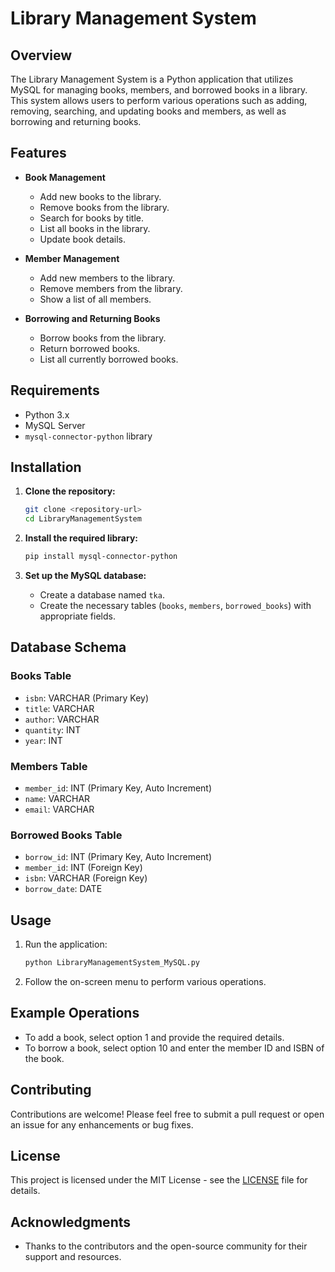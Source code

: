 # Library Management System

## Overview
The Library Management System is a Python application that utilizes MySQL for managing books, members, and borrowed books in a library. This system allows users to perform various operations such as adding, removing, searching, and updating books and members, as well as borrowing and returning books.

## Features
- **Book Management**
  - Add new books to the library.
  - Remove books from the library.
  - Search for books by title.
  - List all books in the library.
  - Update book details.

- **Member Management**
  - Add new members to the library.
  - Remove members from the library.
  - Show a list of all members.

- **Borrowing and Returning Books**
  - Borrow books from the library.
  - Return borrowed books.
  - List all currently borrowed books.

## Requirements
- Python 3.x
- MySQL Server
- `mysql-connector-python` library

## Installation
1. **Clone the repository:**
   ```bash
   git clone <repository-url>
   cd LibraryManagementSystem
   ```

2. **Install the required library:**
   ```bash
   pip install mysql-connector-python
   ```

3. **Set up the MySQL database:**
   - Create a database named `tka`.
   - Create the necessary tables (`books`, `members`, `borrowed_books`) with appropriate fields.

## Database Schema
### Books Table
- `isbn`: VARCHAR (Primary Key)
- `title`: VARCHAR
- `author`: VARCHAR
- `quantity`: INT
- `year`: INT

### Members Table
- `member_id`: INT (Primary Key, Auto Increment)
- `name`: VARCHAR
- `email`: VARCHAR

### Borrowed Books Table
- `borrow_id`: INT (Primary Key, Auto Increment)
- `member_id`: INT (Foreign Key)
- `isbn`: VARCHAR (Foreign Key)
- `borrow_date`: DATE

## Usage
1. Run the application:
   ```bash
   python LibraryManagementSystem_MySQL.py
   ```

2. Follow the on-screen menu to perform various operations.

## Example Operations
- To add a book, select option 1 and provide the required details.
- To borrow a book, select option 10 and enter the member ID and ISBN of the book.

## Contributing
Contributions are welcome! Please feel free to submit a pull request or open an issue for any enhancements or bug fixes.

## License
This project is licensed under the MIT License - see the [LICENSE](LICENSE) file for details.

## Acknowledgments
- Thanks to the contributors and the open-source community for their support and resources.
